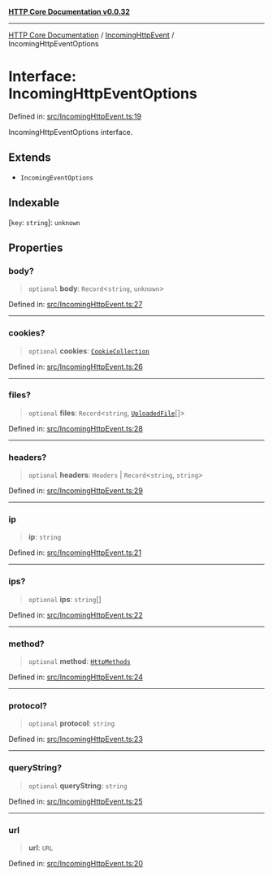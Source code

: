 [**HTTP Core Documentation v0.0.32**](../../README.md)

***

[HTTP Core Documentation](../../modules.md) / [IncomingHttpEvent](../README.md) / IncomingHttpEventOptions

# Interface: IncomingHttpEventOptions

Defined in: [src/IncomingHttpEvent.ts:19](https://github.com/stonemjs/http-core/blob/680e946aeb5100b42b4836417719aba730586478/src/IncomingHttpEvent.ts#L19)

IncomingHttpEventOptions interface.

## Extends

- `IncomingEventOptions`

## Indexable

\[`key`: `string`\]: `unknown`

## Properties

### body?

> `optional` **body**: `Record`\<`string`, `unknown`\>

Defined in: [src/IncomingHttpEvent.ts:27](https://github.com/stonemjs/http-core/blob/680e946aeb5100b42b4836417719aba730586478/src/IncomingHttpEvent.ts#L27)

***

### cookies?

> `optional` **cookies**: [`CookieCollection`](../../cookies/CookieCollection/classes/CookieCollection.md)

Defined in: [src/IncomingHttpEvent.ts:26](https://github.com/stonemjs/http-core/blob/680e946aeb5100b42b4836417719aba730586478/src/IncomingHttpEvent.ts#L26)

***

### files?

> `optional` **files**: `Record`\<`string`, [`UploadedFile`](../../file/UploadedFile/classes/UploadedFile.md)[]\>

Defined in: [src/IncomingHttpEvent.ts:28](https://github.com/stonemjs/http-core/blob/680e946aeb5100b42b4836417719aba730586478/src/IncomingHttpEvent.ts#L28)

***

### headers?

> `optional` **headers**: `Headers` \| `Record`\<`string`, `string`\>

Defined in: [src/IncomingHttpEvent.ts:29](https://github.com/stonemjs/http-core/blob/680e946aeb5100b42b4836417719aba730586478/src/IncomingHttpEvent.ts#L29)

***

### ip

> **ip**: `string`

Defined in: [src/IncomingHttpEvent.ts:21](https://github.com/stonemjs/http-core/blob/680e946aeb5100b42b4836417719aba730586478/src/IncomingHttpEvent.ts#L21)

***

### ips?

> `optional` **ips**: `string`[]

Defined in: [src/IncomingHttpEvent.ts:22](https://github.com/stonemjs/http-core/blob/680e946aeb5100b42b4836417719aba730586478/src/IncomingHttpEvent.ts#L22)

***

### method?

> `optional` **method**: [`HttpMethods`](../../declarations/enumerations/HttpMethods.md)

Defined in: [src/IncomingHttpEvent.ts:24](https://github.com/stonemjs/http-core/blob/680e946aeb5100b42b4836417719aba730586478/src/IncomingHttpEvent.ts#L24)

***

### protocol?

> `optional` **protocol**: `string`

Defined in: [src/IncomingHttpEvent.ts:23](https://github.com/stonemjs/http-core/blob/680e946aeb5100b42b4836417719aba730586478/src/IncomingHttpEvent.ts#L23)

***

### queryString?

> `optional` **queryString**: `string`

Defined in: [src/IncomingHttpEvent.ts:25](https://github.com/stonemjs/http-core/blob/680e946aeb5100b42b4836417719aba730586478/src/IncomingHttpEvent.ts#L25)

***

### url

> **url**: `URL`

Defined in: [src/IncomingHttpEvent.ts:20](https://github.com/stonemjs/http-core/blob/680e946aeb5100b42b4836417719aba730586478/src/IncomingHttpEvent.ts#L20)
